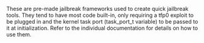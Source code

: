 These are pre-made jailbreak frameworks used to create quick jailbreak tools. They tend to have most code built-in, only requiring a tfp0 exploit to be plugged in and the kernel task port (task_port_t variable) to be passed to it at initialization. Refer to the individual documentation for details on how to use them.
